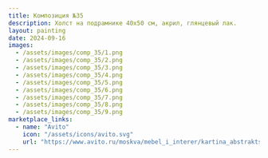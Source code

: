 ```yaml
---
title: Композиция №35
description: Холст на подрамнике 40х50 см, акрил, глянцевый лак.
layout: painting
date: 2024-09-16
images:
  - /assets/images/comp_35/1.png
  - /assets/images/comp_35/2.png
  - /assets/images/comp_35/3.png
  - /assets/images/comp_35/4.png
  - /assets/images/comp_35/5.png
  - /assets/images/comp_35/6.png
  - /assets/images/comp_35/7.png
  - /assets/images/comp_35/8.png
  - /assets/images/comp_35/9.png
marketplace_links:
  - name: "Avito"
    icon: "/assets/icons/avito.svg"
    url: "https://www.avito.ru/moskva/mebel_i_interer/kartina_abstraktsiya_40h50sm_7272624782?utm_campaign=native&utm_medium=item_page_android&utm_source=soc_sharing_seller"
---
```


